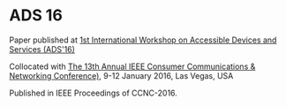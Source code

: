 # ADS 16

Paper published at
[1st International Workshop on Accessible Devices and Services (ADS'16)](http://www.cs.unibo.it/~mirri/ads16/)

Collocated with [The 13th Annual IEEE Consumer Communications & Networking Conference)](http://ccnc2016.ieee-ccnc.org/),
9-12 January 2016, Las Vegas, USA

Published in IEEE Proceedings of CCNC-2016.
